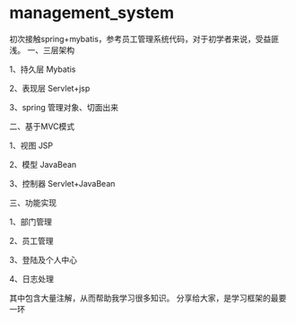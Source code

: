 # management_system
初次接触spring+mybatis，参考员工管理系统代码，对于初学者来说，受益匪浅。
一、三层架构

1、持久层 Mybatis

2、表现层 Servlet+jsp

3、spring 管理对象、切面出来

二、基于MVC模式

1、视图 JSP

2、模型 JavaBean

3、控制器 Servlet+JavaBean

三、功能实现

1、部门管理

2、员工管理

3、登陆及个人中心

4、日志处理

其中包含大量注解，从而帮助我学习很多知识。
分享给大家，是学习框架的最要一环
